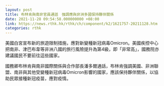 ```yaml
---
layout: post
title: 布林肯與南非官員通話　強調應與非洲多國保持夥伴關係
date: 2021-11-28 09:54:58.000000000 +08:00
link: https://news.rthk.hk/rthk/ch/component/k2/1621757-20211128.htm
categories: rthk
---
```


美國白宮宣布新的旅遊限制措施，應對新變種新冠病毒Omicron。美國疾控中心把南非、津巴布韋等非洲八國的旅行風險提升為第4級，即「非常高」，國務院亦建議國民不要前往這些國家。

國務卿布林肯與南非國際關係與合作部長潘多爾通話，布林肯強調美國、非洲聯盟、南非與其他受變種新冠病毒Omicron影響的國家，應該保持夥伴關係，以協助民眾接種新冠疫苗，應對疫情。
